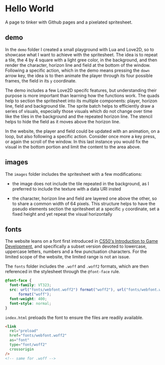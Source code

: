 # Hello World

A page to tinker with Github pages and a pixelated spritesheet.

## demo

In the `demo` folder I created a small playground with Lua and Love2D, so to showcase what I want to achieve with the spritesheet. The idea is to repeat a tile, the 4 by 4 square with a light gree color, in the background, and then render the character, horizon line and field at the bottom of the window. Following a specific action, which in the demo means pressing the `down` arrow key, the idea is to then animate the player through its four possible frames, the field in its `y` coordinate.

The demo includes a few Love2D specifc features, but understanding their purpose is more important than learning how the functions work. The quads help to section the spritesheet into its multiple components: player, horizon line, field and background tile. The sprite batch helps to efficiently draw a series of visuals, especially those visuals which do not change over time like the tiles in the background and the repeated horizon line. The stencil helps to hide the field as it moves above the horizon line.

In the website, the player and field could be updated with an animation, on a loop, but also following a specific action. Consider once more a key press, or again the scroll of the window. In this last instance you would fix the visual in the bottom portion and limit the content to the area above.

## images

The `images` folder includes the spritesheet with a few modifications:

- the image does not include the tile repeated in the background, as I preferred to include the texture with a data URI insted

- the character, horizon line and field are layered one above the other, so to share a common width of 64 pixels. This structure helps to have the pseudo elements section the spritesheet at a specific `y` coordinate, set a fixed height and yet repeat the visual horizontally

## fonts

The website leans on a font first introduced in [CS50's Introduction to Game Development](https://www.youtube.com/playlist?list=PLhQjrBD2T383Vx9-4vJYFsJbvZ_D17Qzh), and specifically a subset version devoted to lowercase, uppercase letters, numbers and a few punctuation characters. For the limited scope of the website, the limited range is not an issue.

The `fonts` folder includes the `.woff` and `.woff2` formats, which are then referenced in the stylesheet through the `@font-face` rule.

```css
@font-face {
  font-family: VT323;
  src: url("fonts/webfont.woff2") format("woff2"), url("fonts/webfont.woff")
      format("woff");
  font-weight: 400;
  font-style: normal;
}
```

`index.html` preloads the font to ensure the files are readily available.

```html
<link
  rel="preload"
  href="fonts/webfont.woff2"
  as="font"
  type="font/woff2"
  crossorigin
/>
<!-- same for .woff -->
```
